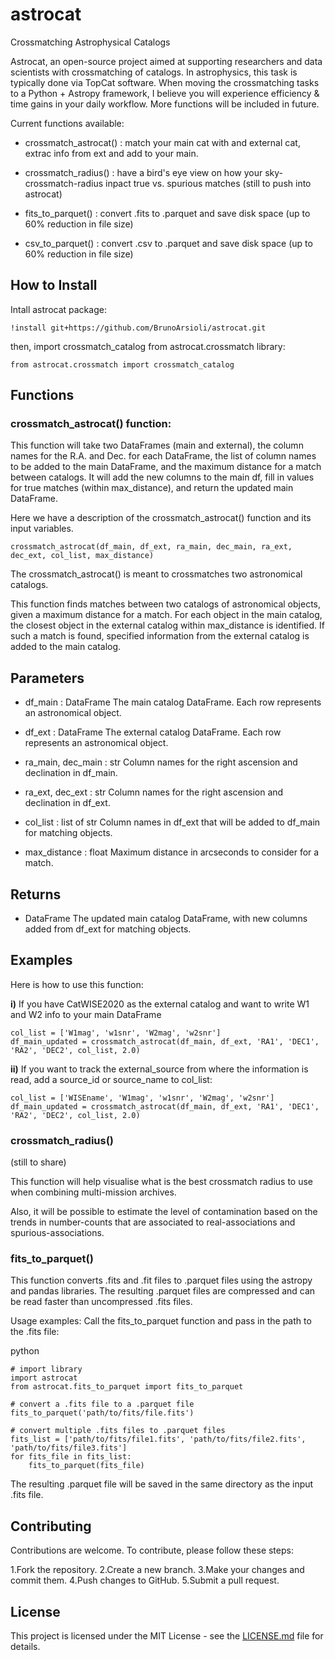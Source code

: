 # astrocat

Crossmatching Astrophysical Catalogs

Astrocat, an open-source project aimed at supporting researchers and data scientists with crossmatching of catalogs. In astrophysics, this task is typically done via TopCat software. When moving the crossmatching tasks to a Python + Astropy framework, I believe you will experience efficiency & time gains in your daily workflow. More functions will be included in future.

Current functions available:

* crossmatch_astrocat() : match your main cat with and external cat, extrac info from ext and add to your main.

* crossmatch_radius()   : have a bird's eye view on how your sky-crossmatch-radius inpact true vs. spurious matches  (still to push into astrocat)

* fits_to_parquet()     : convert .fits to .parquet and save disk space (up to 60% reduction in file size)

* csv_to_parquet()      : convert .csv  to .parquet and save disk space (up to 60% reduction in file size)


## How to Install 

Intall astrocat package: 

```
!install git+https://github.com/BrunoArsioli/astrocat.git
```

then, import crossmatch_catalog from astrocat.crossmatch library:

```
from astrocat.crossmatch import crossmatch_catalog
```

## Functions

### crossmatch_astrocat() function:

This function will take two DataFrames (main and external), the column names for the R.A. and Dec. for each DataFrame, the list of column names to be added to the main DataFrame, and the maximum distance for a match between catalogs. It will add the new columns to the main df, fill in values for true matches (within max_distance), and return the updated main DataFrame.

Here we have a description of the crossmatch_astrocat() function and its input variables. 

```
crossmatch_astrocat(df_main, df_ext, ra_main, dec_main, ra_ext, dec_ext, col_list, max_distance)
```

The crossmatch_astrocat() is meant to crossmatches two astronomical catalogs.

This function finds matches between two catalogs of astronomical objects, given a maximum distance for a match.
For each object in the main catalog, the closest object in the external catalog within max_distance is identified.
If such a match is found, specified information from the external catalog is added to the main catalog.

Parameters
----------

* df_main : DataFrame
    The main catalog DataFrame. Each row represents an astronomical object.

* df_ext : DataFrame
    The external catalog DataFrame. Each row represents an astronomical object.

* ra_main, dec_main : str
    Column names for the right ascension and declination in df_main.

* ra_ext, dec_ext : str
    Column names for the right ascension and declination in df_ext.

* col_list : list of str
    Column names in df_ext that will be added to df_main for matching objects.

* max_distance : float
    Maximum distance in arcseconds to consider for a match.

Returns
-------

* DataFrame
    The updated main catalog DataFrame, with new columns added from df_ext for matching objects.

Examples
--------

Here is how to use this function:

  **i)** If you have CatWISE2020 as the external catalog and want to write W1 and W2 info to your main DataFrame

    col_list = ['W1mag', 'w1snr', 'W2mag', 'w2snr']
    df_main_updated = crossmatch_astrocat(df_main, df_ext, 'RA1', 'DEC1', 'RA2', 'DEC2', col_list, 2.0)


  **ii)** If you want to track the external_source from where the information is read, add a source_id or source_name to col_list:

    col_list = ['WISEname', 'W1mag', 'w1snr', 'W2mag', 'w2snr']
    df_main_updated = crossmatch_astrocat(df_main, df_ext, 'RA1', 'DEC1', 'RA2', 'DEC2', col_list, 2.0)


### crossmatch_radius()
(still to share)

This function will help visualise what is the best crossmatch radius to use when combining multi-mission archives. 

Also, it will be possible to estimate the level of contamination based on the trends in number-counts that are associated to real-associations and spurious-associations. 


### fits_to_parquet() 
This function converts .fits and .fit files to .parquet files using the astropy and pandas libraries. The resulting .parquet files are compressed and can be read faster than uncompressed .fits files.


Usage examples:
Call the fits_to_parquet function and pass in the path to the .fits file:

python
```
# import library
import astrocat
from astrocat.fits_to_parquet import fits_to_parquet
```

``` 
# convert a .fits file to a .parquet file
fits_to_parquet('path/to/fits/file.fits')
```

```
# convert multiple .fits files to .parquet files
fits_list = ['path/to/fits/file1.fits', 'path/to/fits/file2.fits', 'path/to/fits/file3.fits']
for fits_file in fits_list:
    fits_to_parquet(fits_file)
```

The resulting .parquet file will be saved in the same directory as the input .fits file.












## Contributing
Contributions are welcome. To contribute, please follow these steps:

1.Fork the repository.
2.Create a new branch.
3.Make your changes and commit them.
4.Push changes to GitHub.
5.Submit a pull request.



## License
This project is licensed under the MIT License - see the [LICENSE.md](LICENSE.md) file for details.
